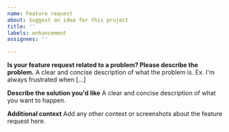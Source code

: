 ```yaml
---
name: Feature request
about: Suggest an idea for this project
title: ''
labels: enhancement
assignees: ''

---
```


**Is your feature request related to a problem? Please describe the problem.**
A clear and concise description of what the problem is. Ex. I'm always frustrated when [...]

**Describe the solution you'd like**
A clear and concise description of what you want to happen.

**Additional context**
Add any other context or screenshots about the feature request here.
